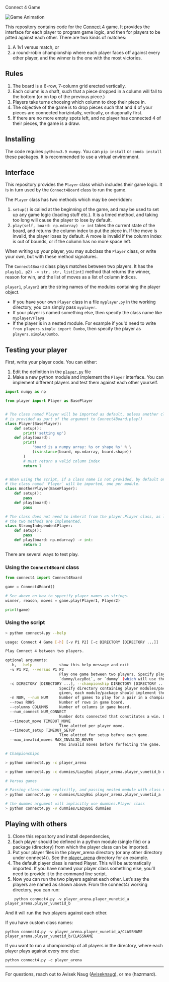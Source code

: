 Connect 4 Game

![Game Animation](https://upload.wikimedia.org/wikipedia/commons/a/ad/Connect_Four.gif)

This repository contains code for the [Connect 4][1] game. It provides the interface for each player to program game logic, and then for players to be pitted against each other. There are two kinds of matches:

1. A 1v1 versus match, or
2. a round-robin championship where each player faces off against every other player, and the winner is the one with the most victories.

## Rules

1. The board is a 6-row, 7-column grid erected vertically.
2. Each column is a shaft, such that a piece dropped in a column will fall to the bottom (or on top of the previous piece.)
3. Players take turns choosing which column to drop their piece in.
4. The objective of the game is to drop pieces such that and 4 of your pieces are connected horizintally, vertically, or diagonally first.
5. If there are no more empty spots left, and no player has connected 4 of their pieces, the game is a draw.

## Installing

The code requires `python=3.9 numpy`. You can `pip install` or `conda install` these packages. It is recommended to use a virtual environment.

## Interface

This repository provides the `Player` class which includes their game logic. It is in turn used by the `Connect4Board` class to run the game.

The `Player` class has two methods which may be overridden:

1. `setup()` is called at the beginning of the game, and may be used to set up any game logic (loading stuff etc.). It is a timed method, and taking too long will cause the player to lose by default.
2. `play(self, board: np.ndarray) -> int` takes the current state of the board, and returns the column index to put the piece in. If the move is invalid, the player loses by default. A move is invalid if the column index is out of bounds, or if the column has no more space left.

When writing up your player, you may subclass the `Player` class, or write your own, but with these method signatures.

The `Connect4Board` class plays matches between two players. It has the `play(p1, p2) -> str, str, list[int]` method that returns the winner, reason for win, and the list of moves as a list of column indices.

`player1`, `player2` are the string names of the modules containing the player object.

* If you have your own `Player` class in a file `myplayer.py` in the working directory, you can simply pass `myplayer`.
* If your player is named something else, then specify the class name like `myplayer/Playa`
* If the player is in a nested module. For example if you'd need to write `from players.simple import Dumbo`, then specify the player as `players.simple/Dumbo`.

## Testing your player

First, write your player code. You can either:

1. Edit the definition in the [`player.py`][2] file
2. Make a new python module and implement the `Player` interface. You can implement different players and test them against each other yourself.

```python
import numpy as np

from player import Player as BasePlayer


# The class named Player will be imported as default, unless another class name
# is provided as part of the argument to Connect4Board.play()
class Player(BasePlayer):
    def setup():
        print('setting up')
    def play(board):
        print(
            'board is a numpy array: %s or shape %s' % \
            (isinstance(board, np.ndarray, board.shape))
        )
        # must return a valid column index
        return 1


# When using the script, if a class name is not provided, by default only
# the class named `Player` will be imported, one per module.
class AnotherPlayer(BasePlayer):
    def setup():
        pass
    def play(board):
        pass

# The class does not need to inherit from the player.Player class, as long as 
# the two methods are implemented.
class StrongIndependentPlayer:
    def setup():
        pass
    def play(board: np.ndarray) -> int:
        return 3
```

There are several ways to test play.

### Using the `Connect4Board` class

```python
from connect4 import Connect4Board

game = Connect4Board()

# See above on how to sppecify player names as strings.
winner, reason, moves = game.play(Player1, Player2)

print(game)
```

### Using the script

```bash
> python connect4.py --help

usage: Connect 4 Game [-h] [-v P1 P2] [-c DIRECTORY [DIRECTORY ...]]

Play Connect 4 between two players.

optional arguments:
  -h, --help            show this help message and exit
  -v P1 P2, --versus P1 P2
                        Play one game between two players. Specify players as `MODULE.PATH/CLASSNAME` or `MODULE.PATH` where the default `Player` class is used. For e.g.   
                        `dummy/LazyBoi`, or `dummy` (which will use the `dummy.Player` class.
  -c DIRECTORY [DIRECTORY ...], --championship DIRECTORY [DIRECTORY ...]
                        Specify directory containing player modules/packages, OR list of player modules/packages. Each player plays against every other player. If directory
                        given, each module/package should implement the default `Player` class.
  -n NUM, --num NUM     Number of games to play for a pair in a championship.
  --rows ROWS           Number of rows in game board.
  --columns COLUMNS     Number of columns in game board.
  --num_connect NUM_CONNECT
                        Number dots connected that constitutes a win. Less than size of board.
  --timeout_move TIMEOUT_MOVE
                        Time alotted per player move.
  --timeout_setup TIMEOUT_SETUP
                        Time alotted for setup before each game.
  --max_invalid_moves MAX_INVALID_MOVES
                        Max invalid moves before forfeiting the game.

# Championships

> python connect4.py -c player_arena

> python connect4.py -c dummies/LazyBoi player_arena.player_vunetid_b dummies/SeeWhatSticks

# Versus games

# Passing class name explicitly, and passing nested module with class name implicit
> python connect4.py -v dummies/LazyBoi player_arena.player_vunetid_a

# the dummes argument will implicitly use dummies.Player class
> python connect4.py -v dummies/LazyBoi dummies

```

## Playing with others

1. Clone this repository and install dependencies,
2. Each player should be defined in a python module (single file) or a package (directory) from which the player class can be imported.
3. Put your player files in the player_arena directory (or any other directory under connect4/). See the [player_arena](/player_arena) directory for an example.
4. The default player class is named Player. This will be automatically imported. If you have named your player class something else, you’ll need to provide it to the command line script.
5. Now you can run the two players against each other. Let’s say the players are named as shown above. From the connect4/ working directory, you can run:

```
    python connect4.py -v player_arena.player_vunetid_a player_arena.player_vunetid_b
```

And it will run the two players against each other.

If you have custom class names:

    python connect4.py -v player_arena.player_vunetid_a/CLASSNAME player_arena.player_vunetid_b/CLASSNAME
                
If you want to run a championship of all players in the directory, where each player plays against every one else:

    python connect4.py -c player_arena

---

For questions, reach out to Avisek Naug ([Aviseknaug][3]), or me (hazrmard).

[1]: https://en.wikipedia.org/wiki/Connect_Four
[2]: /player.py
[3]: https://github.com/Aviseknaug/
